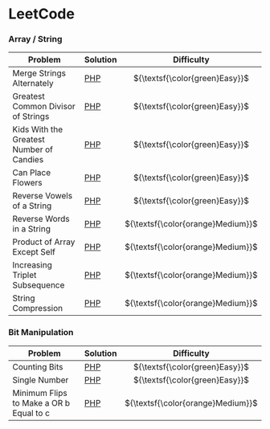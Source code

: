 # LeetCode

### Array / String
| Problem | Solution | Difficulty |
| - | - | :-: |
| Merge Strings Alternately | [PHP](https://github.com/privatecore/leetcode/blob/master/array-string/1768-merge-strings-alternately/solution.php) | ${\textsf{\color{green}Easy}}$ |
| Greatest Common Divisor of Strings | [PHP](https://github.com/privatecore/leetcode/blob/master/array-string/1071-greatest-common-divisor-of-strings/solution.php) | ${\textsf{\color{green}Easy}}$ |
| Kids With the Greatest Number of Candies | [PHP](https://github.com/privatecore/leetcode/blob/master/array-string/1431-kids-with-the-greatest-number-of-candies/solution.php) | ${\textsf{\color{green}Easy}}$ |
| Can Place Flowers | [PHP](https://github.com/privatecore/leetcode/blob/master/array-string/605-can-place-flowers/solution.php) | ${\textsf{\color{green}Easy}}$ |
| Reverse Vowels of a String | [PHP](https://github.com/privatecore/leetcode/blob/master/array-string/345-reverse-vowels-of-a-string/solution.php) | ${\textsf{\color{green}Easy}}$ |
| Reverse Words in a String | [PHP](https://github.com/privatecore/leetcode/blob/master/array-string/151-reverse-words-in-a-string/solution.php) | ${\textsf{\color{orange}Medium}}$ |
| Product of Array Except Self | [PHP](https://github.com/privatecore/leetcode/blob/master/array-string/238-product-of-array-except-self/solution.php) | ${\textsf{\color{orange}Medium}}$ |
| Increasing Triplet Subsequence | [PHP](https://github.com/privatecore/leetcode/blob/master/array-string/334-increasing-triplet-subsequence/solution.php) | ${\textsf{\color{orange}Medium}}$ |
| String Compression | [PHP](https://github.com/privatecore/leetcode/blob/master/array-string/443-string-compression/solution.php) | ${\textsf{\color{orange}Medium}}$ |

### Bit Manipulation
| Problem | Solution | Difficulty |
| - | - | :-: |
| Counting Bits | [PHP](https://github.com/privatecore/leetcode/blob/master/bit-manipulation/338-counting-bits/solution.php) | ${\textsf{\color{green}Easy}}$ |
| Single Number | [PHP](https://github.com/privatecore/leetcode/blob/master/bit-manipulation/136-single-number/solution.php) | ${\textsf{\color{green}Easy}}$ |
| Minimum Flips to Make a OR b Equal to c | [PHP](https://github.com/privatecore/leetcode/blob/master/bit-manipulation/1318-minimum-flips-to-make-a-or-b-equal-to-c/solution.php) | ${\textsf{\color{orange}Medium}}$ |
